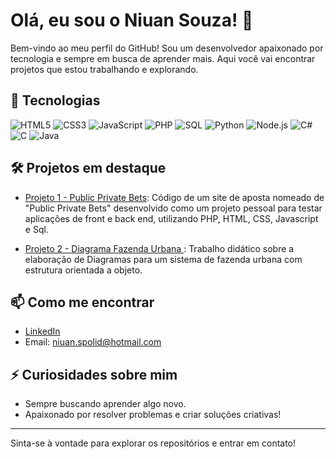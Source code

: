 # Olá, eu sou o Niuan Souza! 👋

Bem-vindo ao meu perfil do GitHub! Sou um desenvolvedor apaixonado por tecnologia e sempre em busca de aprender mais. Aqui você vai encontrar projetos que estou trabalhando e explorando.

## 🚀 Tecnologias

![HTML5](https://img.shields.io/badge/-HTML5-E34F26?style=flat&logo=html5&logoColor=white)
![CSS3](https://img.shields.io/badge/-CSS3-1572B6?style=flat&logo=css3&logoColor=white)
![JavaScript](https://img.shields.io/badge/-JavaScript-F7DF1E?style=flat&logo=javascript&logoColor=black)
![PHP](https://img.shields.io/badge/-PHP-777BB4?style=flat&logo=php&logoColor=white)
![SQL](https://img.shields.io/badge/-SQL-4479A1?style=flat&logo=sql&logoColor=white)
![Python](https://img.shields.io/badge/-Python-3776AB?style=flat&logo=python&logoColor=white)
![Node.js](https://img.shields.io/badge/-Node.js-339933?style=flat&logo=node.js&logoColor=white)
![C#](https://img.shields.io/badge/-C%23-239120?style=flat&logo=c-sharp&logoColor=white)
![C](https://img.shields.io/badge/-C-A8B9CC?style=flat&logo=c&logoColor=black)
![Java](https://img.shields.io/badge/-Java-007396?style=flat&logo=java&logoColor=white)

## 🛠 Projetos em destaque

- [Projeto 1 - Public Private Bets](https://github.com/NiuanSouza/Public-Private-Bets): Código de um site de aposta nomeado de "Public Private Bets" desenvolvido como um projeto pessoal para testar aplicações de front e back end, utilizando PHP, HTML, CSS, Javascript e Sql.

- [Projeto 2 - Diagrama Fazenda Urbana ](https://github.com/NiuanSouza/Trabalho-4-Semestre): Trabalho didático sobre a elaboração de Diagramas para um sistema de fazenda urbana com estrutura orientada a objeto.




## 📫 Como me encontrar

- [LinkedIn]([https://www.linkedin.com/in/niuan-souza](https://www.linkedin.com/in/niuan-spolidorio-da-rocha-souza-8ba650215/))
- Email: niuan.spolid@hotmail.com

## ⚡ Curiosidades sobre mim

- Sempre buscando aprender algo novo.
- Apaixonado por resolver problemas e criar soluções criativas!

---

Sinta-se à vontade para explorar os repositórios e entrar em contato!
